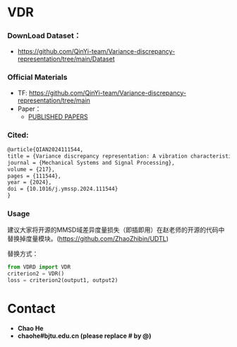 # VDR

### DownLoad Dataset：
 - https://github.com/QinYi-team/Variance-discrepancy-representation/tree/main/Dataset

### Official Materials
 - TF:  https://github.com/QinYi-team/Variance-discrepancy-representation/tree/main
 - Paper： 
   - [PUBLISHED PAPERS](https://doi.org/10.1016/j.ymssp.2024.111544)   
   

### Cited:
```html
@article{QIAN2024111544,
title = {Variance discrepancy representation: A vibration characteristic-guided distribution alignment metric for fault transfer diagnosis},
journal = {Mechanical Systems and Signal Processing},
volume = {217},
pages = {111544},
year = {2024},
doi = {10.1016/j.ymssp.2024.111544}
}
```
### Usage

建议大家将开源的MMSD域差异度量损失（即插即用）在赵老师的开源的代码中替换掉度量模块。(https://github.com/ZhaoZhibin/UDTL)

替换方式：

```python
from VDRD import VDR
criterion2 = VDR()
loss = criterion2(output1, output2)
```

# Contact

- **Chao He**
- **chaohe#bjtu.edu.cn   (please replace # by @)**
